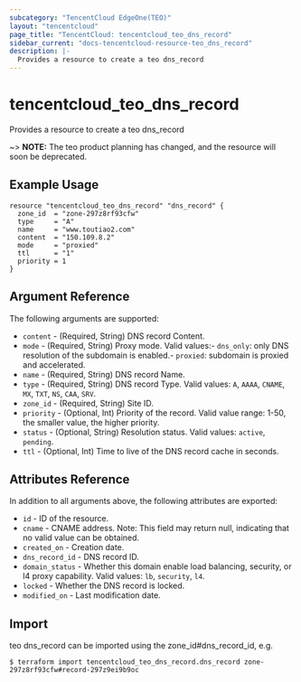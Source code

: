 ```yaml
---
subcategory: "TencentCloud EdgeOne(TEO)"
layout: "tencentcloud"
page_title: "TencentCloud: tencentcloud_teo_dns_record"
sidebar_current: "docs-tencentcloud-resource-teo_dns_record"
description: |-
  Provides a resource to create a teo dns_record
---
```


# tencentcloud_teo_dns_record

Provides a resource to create a teo dns_record

~> **NOTE:** The teo product planning has changed, and the resource will soon be deprecated.

## Example Usage

```hcl
resource "tencentcloud_teo_dns_record" "dns_record" {
  zone_id  = "zone-297z8rf93cfw"
  type     = "A"
  name     = "www.toutiao2.com"
  content  = "150.109.8.2"
  mode     = "proxied"
  ttl      = "1"
  priority = 1
}
```

## Argument Reference

The following arguments are supported:

* `content` - (Required, String) DNS record Content.
* `mode` - (Required, String) Proxy mode. Valid values:- `dns_only`: only DNS resolution of the subdomain is enabled.- `proxied`: subdomain is proxied and accelerated.
* `name` - (Required, String) DNS record Name.
* `type` - (Required, String) DNS record Type. Valid values: `A`, `AAAA`, `CNAME`, `MX`, `TXT`, `NS`, `CAA`, `SRV`.
* `zone_id` - (Required, String) Site ID.
* `priority` - (Optional, Int) Priority of the record. Valid value range: 1-50, the smaller value, the higher priority.
* `status` - (Optional, String) Resolution status. Valid values: `active`, `pending`.
* `ttl` - (Optional, Int) Time to live of the DNS record cache in seconds.

## Attributes Reference

In addition to all arguments above, the following attributes are exported:

* `id` - ID of the resource.
* `cname` - CNAME address. Note: This field may return null, indicating that no valid value can be obtained.
* `created_on` - Creation date.
* `dns_record_id` - DNS record ID.
* `domain_status` - Whether this domain enable load balancing, security, or l4 proxy capability. Valid values: `lb`, `security`, `l4`.
* `locked` - Whether the DNS record is locked.
* `modified_on` - Last modification date.


## Import

teo dns_record can be imported using the zone_id#dns_record_id, e.g.
```
$ terraform import tencentcloud_teo_dns_record.dns_record zone-297z8rf93cfw#record-297z9ei9b9oc
```

